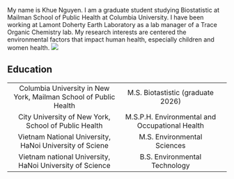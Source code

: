 My name is Khue Nguyen. I am a graduate student studying Biostatistic at Mailman School of Public Health at Columbia University. 
I have been working at Lamont Doherty Earth Laboratory as a lab manager of a Trace Organic Chemistry lab. My research interests are centered the environmental factors that impact human health, especially children and women health. 
[![](https://img.shields.io/badge/LinkedIn-0077B5?style=for-the-badge&logo=linkedin&logoColor=white)](https://www.linkedin.com/in/khue-n-72420b141/)
## Education
| | | |
|:--:|:--:|:--:|
|Columbia University in New York, Mailman School of Public Health | M.S. Biotastistic (graduate 2026)|
|City University of New York, School of Public Health | M.S.P.H. Environmental and Occupational Health|
|Vietnam National University, HaNoi University of Sciene | M.S. Environmental Sciences |
|Vietnam national University, HaNoi University of Science |  B.S. Environmental Technology|
